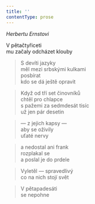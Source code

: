 ```yaml
---
title: ''
contentType: prose
---
```


_Herbertu Ernstovi_

V pětačtyřiceti  
mu začaly odcházet klouby

> S devíti jazyky  
> měl mezi srbskými kulkami  
> posbírat  
> kdo se dá ještě opravit

> Když od tří set činovníků  
> chtěl pro chlapce  
> s pažemi za sedmdesát tisíc  
> už jen pár desetin

> — z jejich kapsy —  
> aby se oživily  
> uťaté nervy

> a nedostal ani frank  
> rozplakal se  
> a poslal je do prdele

> Vyletěl — spravedlivý  
> co na nich stojí svět

> V pětapadesáti  
> se nepohne
